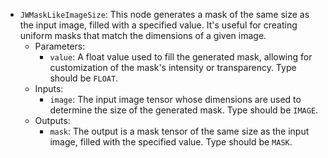 - `JWMaskLikeImageSize`: This node generates a mask of the same size as the input image, filled with a specified value. It's useful for creating uniform masks that match the dimensions of a given image.
    - Parameters:
        - `value`: A float value used to fill the generated mask, allowing for customization of the mask's intensity or transparency. Type should be `FLOAT`.
    - Inputs:
        - `image`: The input image tensor whose dimensions are used to determine the size of the generated mask. Type should be `IMAGE`.
    - Outputs:
        - `mask`: The output is a mask tensor of the same size as the input image, filled with the specified value. Type should be `MASK`.
